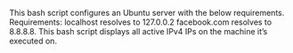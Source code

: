 This bash script configures an Ubuntu server with the below requirements.
Requirements:
localhost resolves to 127.0.0.2
facebook.com resolves to 8.8.8.8.
This bash script displays all active IPv4 IPs on the machine it’s executed on.
